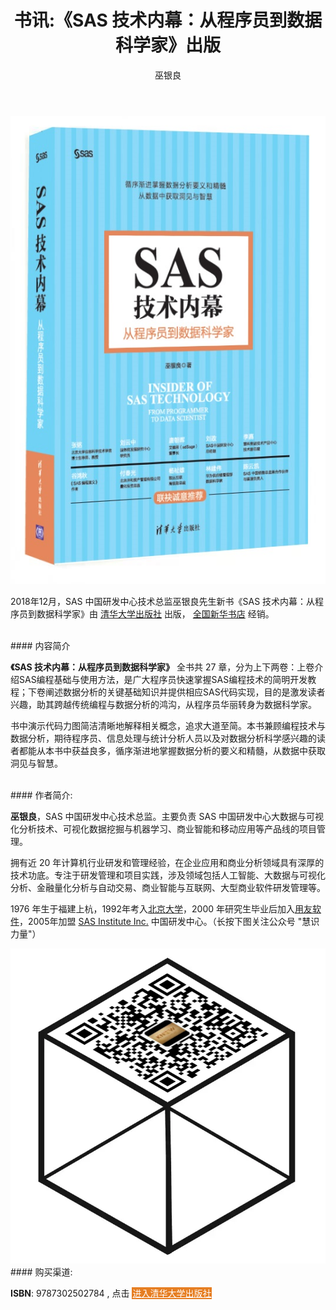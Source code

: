 ﻿---
layout: post
title: 书讯:《SAS 技术内幕：从程序员到数据科学家》出版
author: 巫银良
tags: [ SAS, 书籍 ]
excerpt: 本书共27 章，分为上下两卷：上卷介绍SAS编程基础与使用方法，是广大程序员快速掌握SAS编程技术的简明开发教程；下卷阐述数据分析的关键基础知识并提供相应SAS代码实现，目的是激发读者兴趣，助其跨越传统编程与数据分析的鸿沟，从程序员华丽转身为数据科学家。
category:
- 资讯 
image: 
  path: http://www.cnv4.com/images/sasinsider1200x630.png
  width: 1200
  height: 630
comments: true 
---

<img src='/images/sasinsider_x.jpg' alt="《SAS 技术内幕：从程序员到数据科学家》" class="img-responsive" style="margin:0 auto;"/>

2018年12月，SAS 中国研发中心技术总监巫银良先生新书《SAS 技术内幕：从程序员到数据科学家》由 [清华大学出版社](http://www.tup.tsinghua.edu.cn) 出版， [全国新华书店](https://www.xhsd.com) 经销。
  
<br/>
#### 内容简介

**《SAS 技术内幕：从程序员到数据科学家》** 全书共 27 章，分为上下两卷：上卷介绍SAS编程基础与使用方法，是广大程序员快速掌握SAS编程技术的简明开发教程；下卷阐述数据分析的关键基础知识并提供相应SAS代码实现，目的是激发读者兴趣，助其跨越传统编程与数据分析的鸿沟，从程序员华丽转身为数据科学家。  

书中演示代码力图简洁清晰地解释相关概念，追求大道至简。本书兼顾编程技术与数据分析，期待程序员、信息处理与统计分析人员以及对数据分析科学感兴趣的读者都能从本书中获益良多，循序渐进地掌握数据分析的要义和精髓，从数据中获取洞见与智慧。
<!--more-->
  
<br/>
#### 作者简介: 

**巫银良**，SAS 中国研发中心技术总监。主要负责 SAS 中国研发中心大数据与可视化分析技术、可视化数据挖掘与机器学习、商业智能和移动应用等产品线的项目管理。

拥有近 20 年计算机行业研发和管理经验，在企业应用和商业分析领域具有深厚的技术功底。专注于研发管理和项目实践，涉及领域包括人工智能、大数据与可视化分析、金融量化分析与自动交易、商业智能与互联网、大型商业软件研发管理等。

1976 年生于福建上杭，1992年考入[北京大学](http://www.pku.edu.cn)，2000 年研究生毕业后加入[用友软件](http://www.yonyou.com)，2005年加盟 [SAS Institute Inc.](http://www.sas.com) 中国研发中心。（长按下图关注公众号 "慧识力量"）

<img src='/images/powertoknow_x.png' alt="关注慧识力量" class="img-responsive" style="margin:0 auto;"/>

<br/>   
#### 购买渠道: 

**ISBN**: 9787302502784 , 点击 <a class="btn btn-info" href="http://www.tup.tsinghua.edu.cn/booksCenter/book_07768401.html" style="background:#e67e22;color:#ffffff;border:1px solid #e67e22;"> 进入清华大学出版社 </a>  

<br/>   
